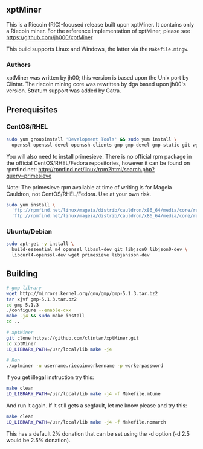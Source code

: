 ## xptMiner
This is a Riecoin (RIC)-focused release built upon xptMiner. It contains only a
Riecoin miner. For the reference implementation of xptMiner, please see
https://github.com/jh000/xptMiner

This build supports Linux and Windows, the latter via the `Makefile.mingw`.

### Authors
xptMiner was written by jh00; this version is based upon the Unix port by
Clintar. The riecoin mining core was rewritten by dga based upon jh00's
version. Stratum support was added by Gatra.

## Prerequisites
### CentOS/RHEL
```sh
sudo yum groupinstall 'Development Tools' && sudo yum install \
  openssl openssl-devel openssh-clients gmp gmp-devel gmp-static git wget
```

You will also need to install primesieve. There is no official rpm package in
the official CentOS/RHEL/Fedora repositories, however it can be found on
rpmfind.net: http://rpmfind.net/linux/rpm2html/search.php?query=primesieve

Note: The primesieve rpm available at time of writing is for Mageia Cauldron,
not CentOS/RHEL/Fedora. Use at your own risk.

```sh
sudo yum install \
  'ftp://rpmfind.net/linux/mageia/distrib/cauldron/x86_64/media/core/release/primesieve-5.6.0-1.mga6.x86_64.rpm' \
  'ftp://rpmfind.net/linux/mageia/distrib/cauldron/x86_64/media/core/release/lib64primesieve6-5.6.0-1.mga6.x86_64.rpm'
```

### Ubuntu/Debian
```sh
sudo apt-get -y install \
  build-essential m4 openssl libssl-dev git libjson0 libjson0-dev \
  libcurl4-openssl-dev wget primesieve libjansson-dev
```

## Building

```sh
# gmp library
wget http://mirrors.kernel.org/gnu/gmp/gmp-5.1.3.tar.bz2
tar xjvf gmp-5.1.3.tar.bz2
cd gmp-5.1.3
./configure --enable-cxx
make -j4 && sudo make install
cd ..

# xptMiner
git clone https://github.com/clintar/xptMiner.git
cd xptMiner
LD_LIBRARY_PATH=/usr/local/lib make -j4

# Run
./xptminer -u username.riecoinworkername -p workerpassword
```

If you get illegal instruction try this:

```sh
make clean
LD_LIBRARY_PATH=/usr/local/lib make -j4 -f Makefile.mtune
```

And run it again. If it still gets a segfault, let me know please and try this:

```sh
make clean
LD_LIBRARY_PATH=/usr/local/lib make -j4 -f Makefile.nomarch
```

This has a default 2% donation that can be set using the -d option (-d 2.5
would be 2.5% donation).
